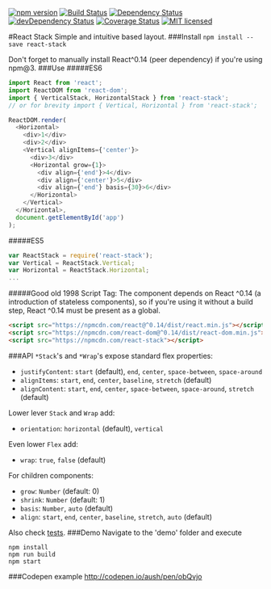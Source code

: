 [![npm version](https://img.shields.io/npm/v/react-stack.svg?style=flat-square)](https://www.npmjs.com/package/react-stack) [![Build Status](https://img.shields.io/travis/aush/react-stack.svg?style=flat-square)](https://travis-ci.org/aush/react-stack) [![Dependency Status](https://img.shields.io/david/aush/react-stack.svg?style=flat-square)](https://david-dm.org/aush/react-stack) [![devDependency Status](https://img.shields.io/david/dev/aush/react-stack.svg?style=flat-square)](https://david-dm.org/aush/react-stack#info=devDependencies) [![Coverage Status](https://img.shields.io/coveralls/aush/react-stack.svg?style=flat-square)](https://coveralls.io/github/aush/react-stack?branch=master) [![MIT licensed](https://img.shields.io/badge/license-MIT-blue.svg?style=flat-square)](https://raw.githubusercontent.com/aush/react-stack/master/LICENSE)

#React Stack
Simple and intuitive based layout.
###Install
`npm install --save react-stack`

Don't forget to manually install React^0.14 (peer dependency) if you're using npm@3.
###Use
#####ES6
```javascript
import React from 'react';
import ReactDOM from 'react-dom';
import { VerticalStack, HorizontalStack } from 'react-stack';
// or for brevity import { Vertical, Horizontal } from 'react-stack';

ReactDOM.render(
  <Horizontal>
    <div>1</div>
    <div>2</div>
    <Vertical alignItems={'center'}>
      <div>3</div>
      <Horizontal grow={1}>
        <div align={'end'}>4</div>
        <div align={'center'}>5</div>
        <div align={'end'} basis={30}>6</div>
      </Horizontal>
    </Vertical>
  </Horizontal>,
  document.getElementById('app')
);
```
#####ES5
```javascript
var ReactStack = require('react-stack');
var Vertical = ReactStack.Vertical;
var Horizontal = ReactStack.Horizontal;
...
```
#####Good old 1998 Script Tag:
The component depends on React ^0.14 (a introduction of stateless components), so if you're using it without a build step, React ^0.14 must be present as a global.
````html
<script src="https://npmcdn.com/react@^0.14/dist/react.min.js"></script>
<script src="https://npmcdn.com/react-dom@^0.14/dist/react-dom.min.js"></script>
<script src="https://npmcdn.com/react-stack"></script>
````
###API
`*Stack`'s and `*Wrap`'s expose standard flex properties:
* `justifyContent`: `start` (default), `end`, `center`, `space-between`, `space-around`
* `alignItems`: `start`, `end`, `center`, `baseline`, `stretch` (default)
* `alignContent`: `start`, `end`, `center`, `space-between`, `space-around`, `stretch` (default)

Lower lever `Stack` and `Wrap` add:
* `orientation`: `horizontal` (default), `vertical`

Even lower `Flex` add:
* `wrap`: `true`, `false` (default)

For children components:
* `grow`: `Number` (default: 0)
* `shrink`: `Number` (default: 1)
* `basis`: `Number`, `auto` (default)
* `align`: `start`, `end`, `center`, `baseline`, `stretch`, `auto` (default)

Also check [tests](https://github.com/aush/react-stack/blob/master/test).
###Demo
Navigate to the 'demo' folder and execute
```
npm install
npm run build
npm start
```
###Codepen example
http://codepen.io/aush/pen/obQvjo
